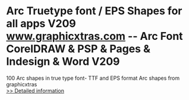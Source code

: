 # Arc Truetype font / EPS Shapes for all apps V209<br />www.graphicxtras.com -- Arc Font CorelDRAW & PSP & Pages & Indesign & Word V209

100 Arc shapes in true type font- TTF and EPS format
Arc shapes from graphicxtras<br />[>> Detailed information](https://secure.shareit.com/shareit/product.html?productid=300538673&affiliateid=200057808)